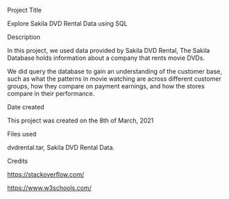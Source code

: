 Project Title

Explore Sakila DVD Rental Data using SQL

Description

In this project, we used data provided by Sakila DVD Rental, The Sakila Database holds information about a company that rents movie DVDs.

We did query the database to gain an understanding of the customer base, such as what the patterns in movie watching are across different customer groups, how they compare on payment earnings, and how the stores compare in their performance.

Date created

This project was created on the 8th of March, 2021

Files used

dvdrental.tar, Sakila DVD Rental Data.

Credits

https://stackoverflow.com/

https://www.w3schools.com/
